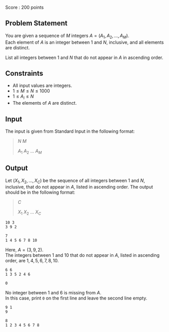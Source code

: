 Score : $200$ points

## Problem Statement

You are given a sequence of $M$ integers $A = (A_1, A_2, \dots, A_M)$.<br>
Each element of $A$ is an integer between $1$ and $N$, inclusive, and all elements are distinct.

List all integers between $1$ and $N$ that do not appear in $A$ in ascending order.

## Constraints

- All input values are integers.
- $1 \le M \le N \le 1000$
- $1 \le A_i \le N$
- The elements of $A$ are distinct.

## Input

The input is given from Standard Input in the following format:

> $N$ $M$
> 
> $A_1$ $A_2$ $\dots$ $A_M$

## Output

Let $(X_1, X_2, \dots, X_C)$ be the sequence of all integers between $1$ and $N$, inclusive, that do not appear in $A$, listed in ascending order.
The output should be in the following format:

> $C$
> 
> $X_1$ $X_2$ $\dots$ $X_C$

```input1
10 3
3 9 2
```

```output1
7
1 4 5 6 7 8 10
```

Here, $A=(3,9,2)$.<br>
The integers between $1$ and $10$ that do not appear in $A$, listed in ascending order, are $1,4,5,6,7,8,10$.

```input2
6 6
1 3 5 2 4 6
```

```output2
0
```

No integer between $1$ and $6$ is missing from $A$.<br>
In this case, print `0` on the first line and leave the second line empty.

```input3
9 1
9
```

```output3
8
1 2 3 4 5 6 7 8
```